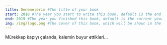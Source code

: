 ```yaml
---
title: Denemelerim #The title of your book
start: 2018 #The year you start to write this book, default is the end year.
end: 2019 #The year you finished this book, default is the current year.
img: /img/logo.png #The cover of this book, which will be shown in the home slides and the book index page.
---
```


Mürekkep kapıyı çalanda, kalemin buyur ettikleri...